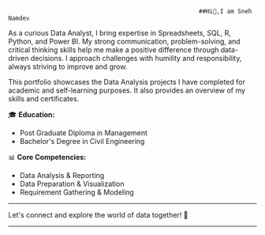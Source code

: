                                                           ##Hi👋,I am Sneh Namdev 



As a curious Data Analyst, I bring expertise in Spreadsheets, SQL, R, Python, and Power BI. My strong communication, problem-solving, and critical thinking skills help me make a positive difference through data-driven decisions. I approach challenges with humility and responsibility, always striving to improve and grow.

This portfolio showcases the Data Analysis projects I have completed for academic and self-learning purposes. It also provides an overview of my skills and certificates.

🎓 **Education:**  
- Post Graduate Diploma in Management  
- Bachelor's Degree in Civil Engineering  

📊 **Core Competencies:**  
- Data Analysis & Reporting  
- Data Preparation & Visualization  
- Requirement Gathering & Modeling  

---

Let's connect and explore the world of data together! 🚀

---
